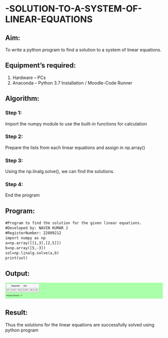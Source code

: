 # -SOLUTION-TO-A-SYSTEM-OF-LINEAR-EQUATIONS
## Aim:
To write a python program to find a solution to a system of linear equations.
## Equipment’s required:
1. 	Hardware – PCs
2. 	Anaconda – Python 3.7 Installation / Moodle-Code Runner
## Algorithm:
### Step 1: 
Import the numpy module to use the built-in functions for calculation
### Step 2: 
Prepare the lists from each linear equations and assign in np.array()
### Step 3: 
Using the np.linalg.solve(), we can find the solutions.
### Step 4: 
End the program
## Program:
```
#Program to find the solution for the given linear equations.
#Developed by: NAVIN KUMAR J
#RegisterNumber: 22009212
import numpy as np
a=np.array([[1,3],[2,5]])
b=np.array([5,-3])
sol=np.linalg.solve(a,b)
print(sol)
```

## Output:
![output](./images/output)

## Result: 
Thus the solutions for the linear equations are successfully solved using python program

